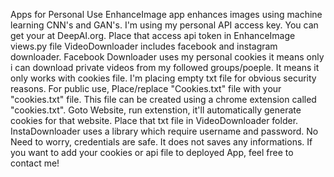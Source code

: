 Apps for Personal Use
EnhanceImage app enhances images using machine learning CNN's and GAN's. I'm using my personal API access key. You can get your at DeepAI.org. Place that access api token in EnhanceImage views.py file
VideoDownloader includes facebook and instagram downloader. Facebook Downloader uses my personal cookies it means only i can download private videos from my followed groups/poeple. It means it only works with cookies file. I'm placing empty txt file for obvious security reasons. For public use, Place/replace "Cookies.txt" file with your "cookies.txt" file. This file can be created using a chrome extension called "cookies.txt". Goto Website, run extenstion, it'll automatically generate cookies for that website. Place that txt file in VideoDownloader folder. InstaDownloader uses a library which require username and password. No Need to worry, credentials are safe. It does not saves any informations.
If you want to add your cookies or api file to deployed App, feel free to contact me!
